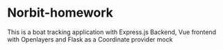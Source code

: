# Norbit-homework
This is a boat tracking application with Express.js Backend, Vue frontend with Openlayers and Flask as a Coordinate provider mock
